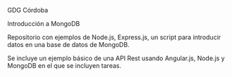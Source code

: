 GDG Córdoba

Introducción a MongoDB

Repositorio con ejemplos de Node.js, Express.js, un script para introducir datos en una base de datos de MongoDB.

Se incluye un ejemplo básico de una API Rest usando Angular.js, Node.js y MongoDB en el que se incluyen tareas.
